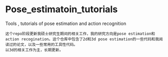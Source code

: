 # Pose_estimatoin_tutorials
Tools , tutorials of pose estimation and action recognition

    这个repo阶段更新我硕士研究生期间的相关工作，我的研究方向是pose estimation和action recogination。这个仓库中包含了2d和3d pose estimation的一些代码和我阅读过的论文，以及一些常用的工具性代码。
    以3d的相关工作为主，长期更新。

